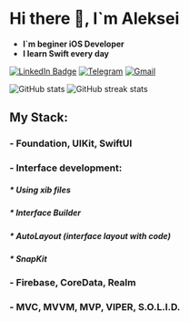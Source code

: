 # Hi there 👋, I`m Aleksei
- **I`m beginer iOS Developer**
- **I learn Swift every day**

[![LinkedIn Badge](https://img.shields.io/badge/LinkedIn-0277B5?style=for-the-badge&logo=linkedin&logoColor=white)](https://linkedin.com/in/lokhin)
[![Telegram](https://img.shields.io/badge/Telegram-2CA5E0?style=for-the-badge&logo=telegram&logoColor=white)](https://t.me/vardant_a)
[![Gmail](https://img.shields.io/badge/email-D14836?style=for-the-badge&logo=gmail&logoColor=white)](mailto:lokhin.a.a@gmail.com)

![GitHub stats](https://github-readme-stats-ruby-one.vercel.app/api?username=vardant-a&show_icons=true&theme=github_dark)
![GitHub streak stats](https://streak-stats.demolab.com/?user=vardant-a&theme=dark)  

## My Stack:

<h3 align="left"> - Foundation, UIKit, SwiftUI  </a>
<h3 align="left"> - Interface development:  </a>
<h5 align="left"> * Using xib files  </a>
<h5 align="left"> * Interface Builder </a> 
<h5 align="left"> * AutoLayout (interface layout with code) </a>
<h5 align="left"> * SnapKit </a>
<h3 align="left"> - Firebase, CoreData, Realm  </a>
<h3 align="left"> - MVC, MVVM, MVP, VIPER, S.O.L.I.D.  </a>

